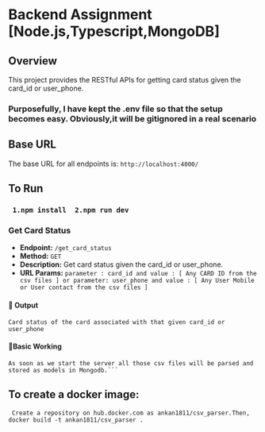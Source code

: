 # Backend Assignment [Node.js,Typescript,MongoDB]

## Overview

This project provides the RESTful APIs for getting card status given the card_id or user_phone.

### Purposefully, I have kept the .env file so that the setup becomes easy. Obviously,it will be gitignored in a real scenario

## Base URL

The base URL for all endpoints is: `http://localhost:4000/`

## To Run

### ` 1.npm install  2.npm run dev`

### Get Card Status

- **Endpoint:** `/get_card_status`
- **Method:** `GET`
- **Description:** Get card status given the card_id or user_phone.
- **URL Params:** `parameter : card_id and value : [ Any CARD ID from the csv files ] or parameter: user_phone and value : [ Any User Mobile or User contact from the csv files ]`

#### 📌 Output

```
Card status of the card associated with that given card_id or user_phone
```

#### 📌Basic Working

````
As soon as we start the server all those csv files will be parsed and stored as models in Mongodb.```
````

## To create a docker image:

` Create a repository on hub.docker.com as ankan1811/csv_parser.Then, docker build -t ankan1811/csv_parser .`
